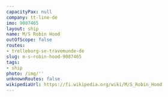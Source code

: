 ```yaml
---
capacityPax: null
company: tt-line-de
imo: 9087465
layout: ship
name: M/S Robin Hood
outOfScope: false
routes:
- trelleborg-se-travemunde-de
slug: m-s-robin-hood-9087465
tags:
- ship
photo: /img/''
unknownRoutes: false
wikipediaUrl: https://fi.wikipedia.org/wiki/M/S_Robin_Hood
---
```

